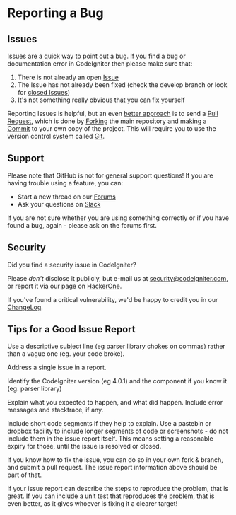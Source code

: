 # Reporting a Bug

## Issues

Issues are a quick way to point out a bug. If you find a bug or documentation error in CodeIgniter then please make sure that:

1. There is not already an open [Issue](https://github.com/codeigniter4/CodeIgniter4/issues)
2. The Issue has not already been fixed (check the develop branch or look for [closed Issues](https://github.com/codeigniter4/CodeIgniter4/issues?q=is%3Aissue+is%3Aclosed))
3. It's not something really obvious that you can fix yourself

Reporting Issues is helpful, but an even [better approach](./workflow.md) is to send a
[Pull Request](https://help.github.com/en/articles/creating-a-pull-request), which is done by
[Forking](https://help.github.com/en/articles/fork-a-repo) the main repository and making
a [Commit](https://help.github.com/en/desktop/contributing-to-projects/committing-and-reviewing-changes-to-your-project)
to your own copy of the project. This will require you to use the version control system called [Git](https://git-scm.com/).

## Support

Please note that GitHub is not for general support questions! If you are
having trouble using a feature, you can:

- Start a new thread on our [Forums](http://forum.codeigniter.com/)
- Ask your questions on [Slack](https://codeigniterchat.slack.com/)

If you are not sure whether you are using something correctly or if you
have found a bug, again - please ask on the forums first.

## Security

Did you find a security issue in CodeIgniter?

Please *don't* disclose it publicly, but e-mail us at
<security@codeigniter.com>, or report it via our page on
[HackerOne](https://hackerone.com/codeigniter).

If you've found a critical vulnerability, we'd be happy to credit you in
our
[ChangeLog](https://codeigniter4.github.io/CodeIgniter4/changelogs/index.html).

## Tips for a Good Issue Report

Use a descriptive subject line (eg parser library chokes on commas)
rather than a vague one (eg. your code broke).

Address a single issue in a report.

Identify the CodeIgniter version (eg 4.0.1) and the component if you
know it (eg. parser library)

Explain what you expected to happen, and what did happen. Include error
messages and stacktrace, if any.

Include short code segments if they help to explain. Use a pastebin or
dropbox facility to include longer segments of code or screenshots - do
not include them in the issue report itself. This means setting a
reasonable expiry for those, until the issue is resolved or closed.

If you know how to fix the issue, you can do so in your own fork &
branch, and submit a pull request. The issue report information above
should be part of that.

If your issue report can describe the steps to reproduce the problem,
that is great. If you can include a unit test that reproduces the
problem, that is even better, as it gives whoever is fixing it a clearer
target!

